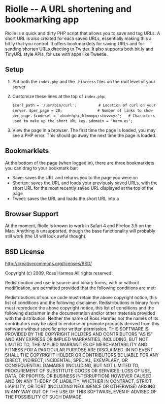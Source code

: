 Riolle -- A URL shortening and bookmarking app
==============================================

Riolle is a quick and dirty PHP script that allows you to save and tag URLs. A short URL is also created for each saved URLs, essentially making this a bit.ly that you control. It offers bookmarklets for saving URLs and for sending shorten URLs directing to Twitter. It also supports both bit.ly and TinyURL style APIs, for use with apps like Tweetie.

Setup
-----

1. 	Put both the `index.php` and the `.htaccess` files on the root level of your server
2. 	Customize these lines at the top of `index.php`:

	`$curl_path = '/usr/bin/curl';			# Location of curl on your server.`
	`$per_page = 20;				# Number of links to show per page.`
	`$codeset = 'abcdefghijklmnopqrstuvwxyz';	# Characters used to make up the short URL key.`
	`$domain = 'harm.es';`

3. 	View the page in a browser. The first time the page is loaded, you may see a PHP error. This should go away the next time the page is loaded.

Bookmarklets
------------

At the bottom of the page (when logged in), there are three bookmarklets you can drag to your bookmark bar:

* Save: saves the URL and returns you to the page you were on
* Shorten: saves the URL and loads your previously saved URLs, with the short URL for the most recently saved URL displayed at the top of the page
* Tweet: saves the URL and loads the short URL into a 

Browser Support
---------------

At the moment, Riolle is known to work in Safari 4 and Firefox 3.5 on the Mac. Anything is unsupported, though the base functionality will probably still work (the UI will look awful though).

BSD License
-----------

http://creativecommons.org/licenses/BSD/

Copyright (c) 2009, Ross Harmes
All rights reserved.

Redistribution and use in source and binary forms, with or without modification, are permitted provided that the following conditions are met:

Redistributions of source code must retain the above copyright notice, this list of conditions and the following disclaimer.
Redistributions in binary form must reproduce the above copyright notice, this list of conditions and the following disclaimer in the documentation and/or other materials provided with the distribution.
Neither the name of Ross Harmes nor the names of its contributors may be used to endorse or promote products derived from this software without specific prior written permission.
THIS SOFTWARE IS PROVIDED BY THE COPYRIGHT HOLDERS AND CONTRIBUTORS "AS IS" AND ANY EXPRESS OR IMPLIED WARRANTIES, INCLUDING, BUT NOT LIMITED TO, THE IMPLIED WARRANTIES OF MERCHANTABILITY AND FITNESS FOR A PARTICULAR PURPOSE ARE DISCLAIMED. IN NO EVENT SHALL THE COPYRIGHT HOLDER OR CONTRIBUTORS BE LIABLE FOR ANY DIRECT, INDIRECT, INCIDENTAL, SPECIAL, EXEMPLARY, OR CONSEQUENTIAL DAMAGES (INCLUDING, BUT NOT LIMITED TO, PROCUREMENT OF SUBSTITUTE GOODS OR SERVICES; LOSS OF USE, DATA, OR PROFITS; OR BUSINESS INTERRUPTION) HOWEVER CAUSED AND ON ANY THEORY OF LIABILITY, WHETHER IN CONTRACT, STRICT LIABILITY, OR TORT (INCLUDING NEGLIGENCE OR OTHERWISE) ARISING IN ANY WAY OUT OF THE USE OF THIS SOFTWARE, EVEN IF ADVISED OF THE POSSIBILITY OF SUCH DAMAGE.
